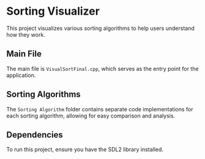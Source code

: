 # Sorting Visualizer

This project visualizes various sorting algorithms to help users understand how they work. 

## Main File
The main file is `VisualSortFinal.cpp`, which serves as the entry point for the application.

## Sorting Algorithms
The `Sorting Algorithm` folder contains separate code implementations for each sorting algorithm, allowing for easy comparison and analysis.

## Dependencies
To run this project, ensure you have the SDL2 library installed.
